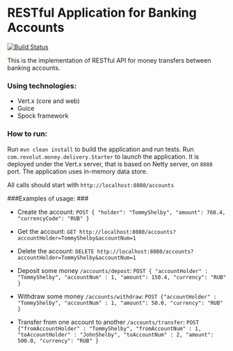 # RESTful Application for Banking Accounts #
[![Build Status](https://travis-ci.com/TeaSet/money-delivery.svg?branch=master)](https://travis-ci.com/TeaSet/money-delivery)

This is the implementation of RESTful API for money transfers between banking accounts. 

### Using technologies: ###
* Vert.x (core and web)
* Guice
* Spock framework

### How to run: ###
Run `mvn clean install` to build the application and run tests. Run `com.revolut.money.delivery.Starter` to launch 
the application. It is deployed under the Vert.x server, that is based on Netty server, on `8080` port. The application
uses in-memory data store.

All calls should start with `http://localhost:8080/accounts`

###Examples of usage: ###

* Create the account:
`POST { "holder": "TommyShelby", "amount": 768.4, "currencyCode": "RUB" }`

* Get the account:
`GET http://localhost:8080/accounts?accountHolder=TommyShelby&accountNum=1`

* Delete the account:
`DELETE http://localhost:8080/accounts?accountHolder=TommyShelby&accountNum=1`

* Deposit some money `/accounts/depost`:
`POST { "accountHolder" : "TommyShelby", "accountNum" : 1, "amount": 150.4, "currency": "RUB" }`

* Withdraw some money `/accounts/withdraw`:
`POST {"accountHolder" : "TommyShelby", "accountNum" : 1, "amount": 50.0, "currency": "RUB" }`

* Transfer from one account to another `/accounts/transfer`:
`POST {"fromAccountHolder" : "TommyShelby", "fromAccountNum" : 1, "toAccountHolder" : "JohnShelby", "toAccountNum" : 2, "amount": 500.0, "currency": "RUB" }`




  